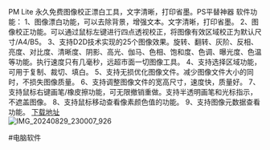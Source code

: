 PM Lite 
永久免费图像校正漂白工具，文字清晰，打印省墨。PS平替神器
软件功能：
1、图像漂白功能，可以去除背景，增强文本。文字清晰，打印省墨。
2、图像校正功能。可以通过鼠标左键进行四点透视校正，将图像有效区域校正为默认尺寸/A4/B5。
3、支持D2D技术实现的25个图像效果。旋转、翻转、灰阶、反相、亮度、对比度、清晰度、阴影、高光、伽马、色相、饱和度、色调、曝光度、色温等功能。执行速度只有几毫秒，远超市面一切图像工具。
4、支持选择区域功能，可用于复制、裁切、填白。
5、支持无损优化图像文件。减少图像文件大小的同时，不损失图像质量。
6、支持调整图像文件的宽高尺寸，速度快，质量好。
7、支持鼠标右键画笔/橡皮擦功能，可无限撤销重做。支持半透明画笔和光标指示，不遮盖图像。
8、支持鼠标移动查看像素颜色值的功能。
9、支持图像元数据查看功能。
[下载地址](https://www.123pan.com/s/n11lVv-lb7fA)     
![IMG_20240829_230007_926](https://github.com/user-attachments/assets/72ecb872-7792-4827-bbe1-58a823fd57fb)

#电脑软件